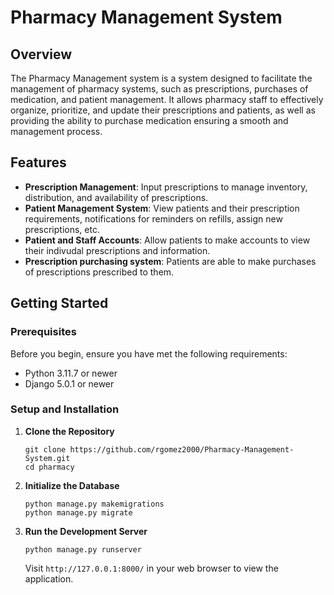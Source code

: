 # Pharmacy Management System

## Overview

The Pharmacy Management system is a system designed to facilitate the management of pharmacy systems, such as prescriptions, purchases of medication, and patient management. It allows pharmacy staff to effectively organize, prioritize, and update their prescriptions and patients, as well as providing the ability to purchase medication ensuring a smooth and management process.

## Features

- **Prescription Management**: Input prescriptions to manage inventory, distribution, and availability of prescriptions.
- **Patient Management System**: View patients and their prescription requirements, notifications for reminders on refills, assign new prescriptions, etc.
- **Patient and Staff Accounts**: Allow patients to make accounts to view their indivudal prescriptions and information.
- **Prescription purchasing system**: Patients are able to make purchases of prescriptions prescribed to them.

## Getting Started

### Prerequisites

Before you begin, ensure you have met the following requirements:

- Python 3.11.7 or newer
- Django 5.0.1 or newer

### Setup and Installation

1. **Clone the Repository**

   ```shell
   git clone https://github.com/rgomez2000/Pharmacy-Management-System.git
   cd pharmacy
   ```

2. **Initialize the Database**

   ```shell
   python manage.py makemigrations
   python manage.py migrate
   ```

3. **Run the Development Server**

   ```shell
   python manage.py runserver
   ```

   Visit `http://127.0.0.1:8000/` in your web browser to view the application.
